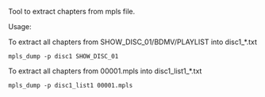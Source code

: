 Tool to extract chapters from mpls file.

Usage:

To extract all chapters from SHOW_DISC_01/BDMV/PLAYLIST into disc1_*.txt

    mpls_dump -p disc1 SHOW_DISC_01

To extract all chapters from 00001.mpls into disc1_list1_*.txt

    mpls_dump -p disc1_list1 00001.mpls
